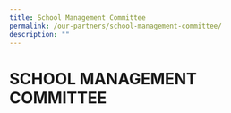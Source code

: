 ```yaml
---
title: School Management Committee
permalink: /our-partners/school-management-committee/
description: ""
---
```

# **SCHOOL MANAGEMENT COMMITTEE**


